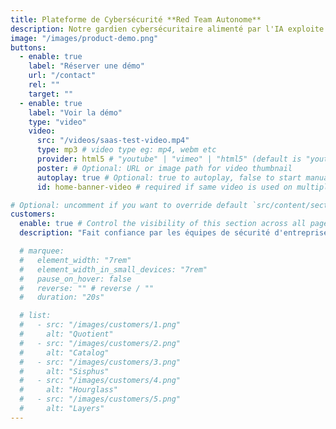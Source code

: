 ```yaml
---
title: Plateforme de Cybersécurité **Red Team Autonome**
description: Notre gardien cybersécuritaire alimenté par l'IA exploite les frameworks MITRE ATT&CK et OWASP pour identifier, valider et prioriser continuellement les vulnérabilités avec une précision chirurgicale — éliminant les faux positifs tout en générant automatiquement des correctifs avant l'escalade des menaces.
image: "/images/product-demo.png"
buttons:
  - enable: true
    label: "Réserver une démo"
    url: "/contact"
    rel: ""
    target: ""
  - enable: true
    label: "Voir la démo"
    type: "video"
    video:
      src: "/videos/saas-test-video.mp4"
      type: mp3 # video type eg: mp4, webm etc
      provider: html5 # "youtube" | "vimeo" | "html5" (default is "youtube")
      poster: # Optional: URL or image path for video thumbnail
      autoplay: true # Optional: true to autoplay, false to start manually (default is false)
      id: home-banner-video # required if same video is used on multiple time on same page

# Optional: uncomment if you want to override default `src/content/sections/english/customers.md` content
customers:
  enable: true # Control the visibility of this section across all pages where it is used
  description: "Fait confiance par les équipes de sécurité d'entreprise"

  # marquee:
  #   element_width: "7rem"
  #   element_width_in_small_devices: "7rem"
  #   pause_on_hover: false
  #   reverse: "" # reverse / ""
  #   duration: "20s"

  # list:
  #   - src: "/images/customers/1.png"
  #     alt: "Quotient"
  #   - src: "/images/customers/2.png"
  #     alt: "Catalog"
  #   - src: "/images/customers/3.png"
  #     alt: "Sisphus"
  #   - src: "/images/customers/4.png"
  #     alt: "Hourglass"
  #   - src: "/images/customers/5.png"
  #     alt: "Layers"
---
```

